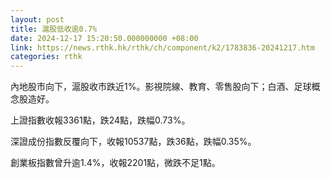 ```yaml
---
layout: post
title: 滬股低收逾0.7%
date: 2024-12-17 15:20:50.000000000 +08:00
link: https://news.rthk.hk/rthk/ch/component/k2/1783836-20241217.htm
categories: rthk
---
```


內地股市向下，滬股收市跌近1%。影視院線、教育、零售股向下；白酒、足球概念股造好。

上證指數收報3361點，跌24點，跌幅0.73%。

深證成份指數反覆向下，收報10537點，跌36點，跌幅0.35%。

創業板指數曾升逾1.4%，收報2201點，微跌不足1點。
